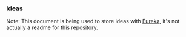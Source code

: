 ### Ideas

Note: This document is being used to store ideas with [Eureka](https://github.com/simeg/eureka), it's not actually a readme for this repository.